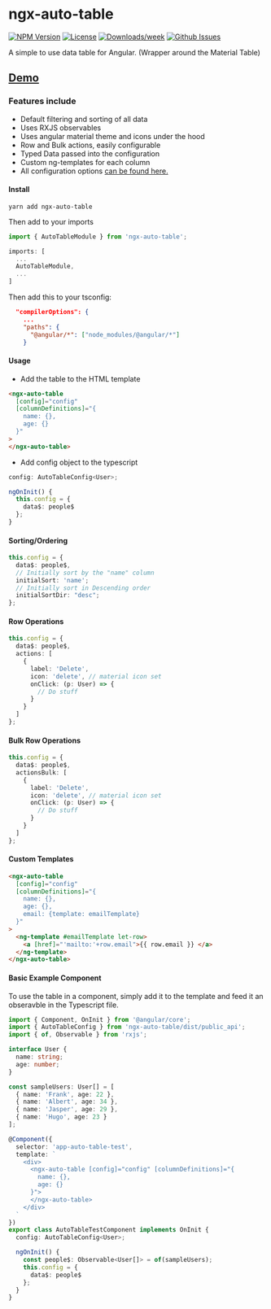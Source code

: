 # ngx-auto-table

<!-- [START badges] -->
[![NPM Version](https://img.shields.io/npm/v/ngx-auto-table.svg)](https://www.npmjs.com/package/ngx-auto-table) 
[![License](https://img.shields.io/npm/l/ngx-auto-table.svg)](https://github.com/benwinding/ngx-auto-table/blob/master/LICENSE) 
[![Downloads/week](https://img.shields.io/npm/dm/ngx-auto-table.svg)](https://www.npmjs.com/package/ngx-auto-table) 
[![Github Issues](https://img.shields.io/github/issues/benwinding/ngx-auto-table.svg)](https://github.com/benwinding/ngx-auto-table)
<!-- [END badges] -->

A simple to use data table for Angular. (Wrapper around the Material Table)

## [Demo](https://benwinding.github.io/ngx-auto-table/index.html)

### Features include
- Default filtering and sorting of all data
- Uses RXJS observables
- Uses angular material theme and icons under the hood
- Row and Bulk actions, easily configurable
- Typed Data passed into the configuration
- Custom ng-templates for each column
- All configuration options [can be found here.](https://github.com/benwinding/ngx-auto-table/blob/master/projects/ngx-auto-table/src/lib/models.ts#L37) 

#### Install
`yarn add ngx-auto-table`

Then add to your imports

``` typescript
import { AutoTableModule } from 'ngx-auto-table';

imports: [
  ...
  AutoTableModule,
  ...
]
```

Then add this to your tsconfig:

``` json
  "compilerOptions": {
    ...
    "paths": {
      "@angular/*": ["node_modules/@angular/*"]
    }
```
#### Usage
- Add the table to the HTML template
``` html
<ngx-auto-table 
  [config]="config" 
  [columnDefinitions]="{
    name: {},
    age: {}
  }"
>
</ngx-auto-table>
```
- Add config object to the typescript
``` typescript
config: AutoTableConfig<User>;

ngOnInit() {
  this.config = {
    data$: people$
  };
}
```
#### Sorting/Ordering
``` typescript
this.config = {
  data$: people$,
  // Initially sort by the "name" column
  initialSort: 'name';
  // Initially sort in Descending order
  initialSortDir: "desc";
};
```

#### Row Operations
``` typescript
this.config = {
  data$: people$,
  actions: [
    {
      label: 'Delete',
      icon: 'delete', // material icon set
      onClick: (p: User) => {
        // Do stuff
      }
    }
  ]
};
```

#### Bulk Row Operations
``` typescript
this.config = {
  data$: people$,
  actionsBulk: [
    {
      label: 'Delete',
      icon: 'delete', // material icon set
      onClick: (p: User) => {
        // Do stuff
      }
    }
  ]
};
```

#### Custom Templates
``` html
<ngx-auto-table 
  [config]="config" 
  [columnDefinitions]="{
    name: {},
    age: {},
    email: {template: emailTemplate}
  }"
>
  <ng-template #emailTemplate let-row>
    <a [href]="'mailto:'+row.email">{{ row.email }} </a>
  </ng-template>
</ngx-auto-table>
```

#### Basic Example Component
To use the table in a component, simply add it to the template and feed it an obseravble in the Typescript file.

``` typescript
import { Component, OnInit } from '@angular/core';
import { AutoTableConfig } from 'ngx-auto-table/dist/public_api';
import { of, Observable } from 'rxjs';

interface User {
  name: string;
  age: number;
}

const sampleUsers: User[] = [
  { name: 'Frank', age: 22 },
  { name: 'Albert', age: 34 },
  { name: 'Jasper', age: 29 },
  { name: 'Hugo', age: 23 }
];

@Component({
  selector: 'app-auto-table-test',
  template: `
    <div>
      <ngx-auto-table [config]="config" [columnDefinitions]="{
        name: {},
        age: {}
      }">
      </ngx-auto-table>
    </div>
  `
})
export class AutoTableTestComponent implements OnInit {
  config: AutoTableConfig<User>;

  ngOnInit() {
    const people$: Observable<User[]> = of(sampleUsers);
    this.config = {
      data$: people$
    };
  }
}
```
